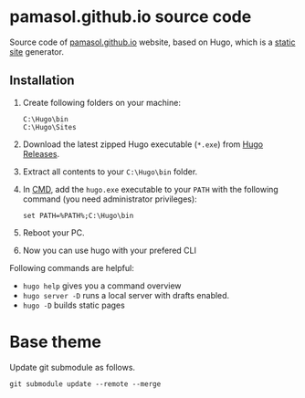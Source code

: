 # pamasol.github.io source code
Source code of [pamasol.github.io](https://pamasol.github.io/) website, based on Hugo, which is a [static site](https://en.wikipedia.org/wiki/Static_web_page) generator.

## Installation

1. Create following folders on your machine:
    ```
    C:\Hugo\bin
    C:\Hugo\Sites
    ```

2. Download the latest zipped Hugo executable (`*.exe`) from [Hugo Releases](https://github.com/gohugoio/hugo/releases/).

3. Extract all contents to your `C:\Hugo\bin` folder.

4. In [CMD](https://en.wikipedia.org/wiki/Cmd.exe), add the `hugo.exe` executable to your `PATH` with the following command (you need administrator privileges):
    ```
    set PATH=%PATH%;C:\Hugo\bin
    ```

5. Reboot your PC.

6. Now you can use hugo with your prefered CLI

Following commands are helpful:
* `hugo help` gives you a command overview
* `hugo server -D` runs a local server with drafts enabled.
* `hugo -D` builds static pages


# Base theme

Update git submodule as follows.

```
git submodule update --remote --merge
```
